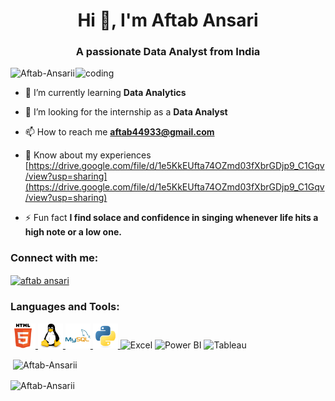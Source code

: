 <h1 align="center">Hi 👋, I'm Aftab Ansari</h1>
<h3 align="center">A passionate Data Analyst from India</h3>

<img align="right" alt="coding" width="400" src="https://miro.medium.com/v2/resize:fit:720/format:webp/0*H4cHks1eEdrW7Zlz.gif">

<p align="left"> <img src="https://komarev.com/ghpvc/?username=Aftab-Ansarii&label=Profile%20views&color=0e75b6&style=flat" alt="Aftab-Ansarii" /> </p>

- 🌱 I’m currently learning **Data Analytics**

- 🤝 I’m looking for the internship as a **Data Analyst**

- 📫 How to reach me **aftab44933@gmail.com**

- 📄 Know about my experiences [https://drive.google.com/file/d/1e5KkEUfta74OZmd03fXbrGDjp9_C1Gqv/view?usp=sharing](https://drive.google.com/file/d/1e5KkEUfta74OZmd03fXbrGDjp9_C1Gqv/view?usp=sharing)

- ⚡ Fun fact **I find solace and confidence in singing whenever life hits a high note or a low one.**

<h3 align="left">Connect with me:</h3>
<p align="left">
<a href="https://linkedin.com/in/aftab ansari" target="blank"><img align="center" src="https://raw.githubusercontent.com/rahuldkjain/github-profile-readme-generator/master/src/images/icons/Social/linked-in-alt.svg" alt="aftab ansari" height="30" width="40" /></a>
</p>

<h3 align="left">Languages and Tools:</h3>
<p align="left"> 
    <a href="https://www.w3.org/html/" target="_blank" rel="noreferrer"> 
        <img src="https://raw.githubusercontent.com/devicons/devicon/master/icons/html5/html5-original-wordmark.svg" alt="html5" width="40" height="40"/> 
    </a> 
    <a href="https://www.linux.org/" target="_blank" rel="noreferrer"> 
        <img src="https://raw.githubusercontent.com/devicons/devicon/master/icons/linux/linux-original.svg" alt="linux" width="40" height="40"/> 
    </a> 
    <a href="https://www.mysql.com/" target="_blank" rel="noreferrer"> 
        <img src="https://raw.githubusercontent.com/devicons/devicon/master/icons/mysql/mysql-original-wordmark.svg" alt="mysql" width="40" height="40"/> 
    </a> 
    <a href="https://www.python.org" target="_blank" rel="noreferrer"> 
        <img src="https://raw.githubusercontent.com/devicons/devicon/master/icons/python/python-original.svg" alt="python" width="40" height="40"/> 
    </a> 
    <img src="https://img.icons8.com/color/48/000000/microsoft-excel-2019--v1.png" alt="Excel" width="40" height="40"/> 
    <img src="https://img.icons8.com/color/48/000000/power-bi.png" alt="Power BI" width="40" height="40"/> 
    <img src="https://img.icons8.com/color/48/000000/tableau-software.png" alt="Tableau" width="40" height="40"/> 
</p>

<p>&nbsp;<img align="center" src="https://github-readme-stats.vercel.app/api?username=Aftab-Ansarii&show_icons=true&locale=en" alt="Aftab-Ansarii" /></p>

<p><img align="center" src="https://github-readme-streak-stats.herokuapp.com/?user=Aftab-Ansarii&" alt="Aftab-Ansarii" /></p>
